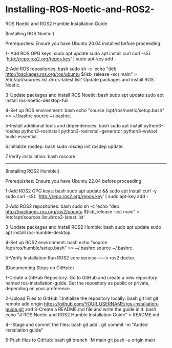# Installing-ROS-Noetic-and-ROS2-
ROS Noetic and ROS2 Humble Installation Guide


(Installing ROS Noetic:)

Prerequisites:
Ensure you have Ubuntu 20.04 installed before proceeding.

1- Add ROS GPG keys:
sudo apt update
sudo apt install curl
curl -sSL 'http://repo.ros2.org/repos.key' | sudo apt-key add -

2-Add ROS repositories: bash sudo sh -c 'echo "deb http://packages.ros.org/ros/ubuntu $(lsb_release -sc) main" > /etc/apt/sources.list.d/ros-latest.list'
Update packages and install ROS Noetic.

3-Update packages and install ROS Noetic: bash sudo apt update sudo apt install ros-noetic-desktop-full.

4-Set up ROS environment: bash echo "source /opt/ros/noetic/setup.bash" >> ~/.bashrc source ~/.bashrc.

5-Install additional tools and dependencies:
bash sudo apt install python3-rosdep python3-rosinstall python3-rosinstall-generator python3-wstool build-essential.

6.Initialize rosdep: bash sudo rosdep init rosdep update.

7.Verify installation: bash roscore.

----------------------------------------------------------------------------------------------------------------------------------------------------------------------------------------------------------------



(Installing ROS2 Humble:)

Prerequisites: Ensure you have Ubuntu 22.04 before proceeding.

1-Add ROS2 GPG keys: bash sudo apt update && sudo apt install curl -y sudo curl -sSL 'http://repo.ros2.org/repos.key' | sudo apt-key add -

2-Add ROS2 repositories: bash sudo sh -c 'echo "deb http://packages.ros.org/ros2/ubuntu $(lsb_release -cs) main" > /etc/apt/sources.list.d/ros2-latest.list'

3-Update packages and install ROS2 Humble: bash sudo apt update sudo apt install ros-humble-desktop.

4-Set up ROS2 environment: bash echo "source /opt/ros/humble/setup.bash" >> ~/.bashrc source ~/.bashrc.

5-Verify Installation:Run ROS2 core service---> ros2 doctor.

(Documenting Steps on GitHub:)

1-Create a GitHub Repository:
Go to GitHub and create a new repository named ros-installation-guide.
Set the repository as public or private, depending on your preference.

2-Upload Files to GitHub 1.Initialize the repository locally: bash git init git remote add origin https://github.com/YOUR_USERNAME/ros-installation-guide.git
and 3-Create a README.md file and write the guide in it: bash echo "# ROS Noetic and ROS2 Humble Installation Guide" > README.md


4--Stage and commit the files:
bash git add . git commit -m "Added installation guide"

5-Push files to GitHub: bash git branch -M main git push -u origin main
